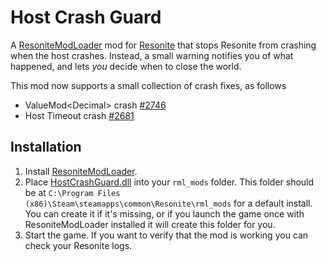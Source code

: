 # Host Crash Guard

A [ResoniteModLoader](https://github.com/resonite-modding-group/ResoniteModLoader) mod for [Resonite](https://resonite.com/) that stops Resonite from crashing when the host crashes. Instead, a small warning notifies you of what happened, and lets *you* decide when to close the world.

This mod now supports a small collection of crash fixes, as follows
- ValueMod\<Decimal\> crash [#2746](https://github.com/Yellow-Dog-Man/Resonite-Issues/issues/2746)
- Host Timeout crash [#2681](https://github.com/Yellow-Dog-Man/Resonite-Issues/issues/2681)

## Installation
1. Install [ResoniteModLoader](https://github.com/resonite-modding-group/ResoniteModLoader).
1. Place [HostCrashGuard.dll](https://github.com/AwesomeTornado/Resonite-HostCrashGuard/releases/latest/download/HostCrashGuard.dll) into your `rml_mods` folder. This folder should be at `C:\Program Files (x86)\Steam\steamapps\common\Resonite\rml_mods` for a default install. You can create it if it's missing, or if you launch the game once with ResoniteModLoader installed it will create this folder for you.
1. Start the game. If you want to verify that the mod is working you can check your Resonite logs.
